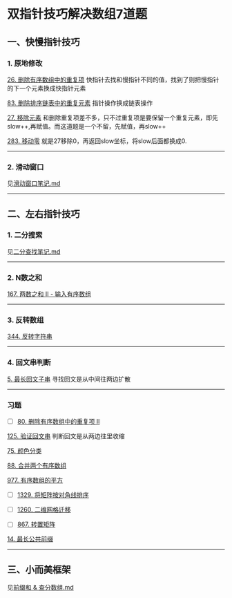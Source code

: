 # 双指针技巧解决数组7道题

## 一、快慢指针技巧

### 1. 原地修改
[26. 删除有序数组中的重复项](https://leetcode.cn/problems/remove-duplicates-from-sorted-array/description/) 快指针去找和慢指针不同的值，找到了则把慢指针的下一个元素换成快指针元素

[83. 删除排序链表中的重复元素](https://leetcode.cn/problems/remove-duplicates-from-sorted-list/description/) 指针操作换成链表操作

[27. 移除元素](https://leetcode.cn/problems/remove-element/description/) 和删除重复项差不多，只不过重复项是要保留一个重复元素，即先slow++,再赋值。而这道题是一个不留，先赋值，再slow++

[283. 移动零](https://leetcode.cn/problems/move-zeroes/description/) 就是27移除0，再返回slow坐标，将slow后面都换成0.

---
### 2. 滑动窗口
见[滑动窗口笔记.md](1.滑动窗口.md)

---

## 二、左右指针技巧

### 1. 二分搜索
见[二分查找笔记.md](2.二分搜索.md)

--- 
### 2. N数之和

[167. 两数之和 II - 输入有序数组](https://leetcode.cn/problems/two-sum-ii-input-array-is-sorted/description/)

---

### 3. 反转数组

[344. 反转字符串](https://leetcode.cn/problems/reverse-string/description/)

---

### 4. 回文串判断

[5. 最长回文子串](https://leetcode.cn/problems/longest-palindromic-substring/description/) 寻找回文是从中间往两边扩散

---
### 习题

- [ ] [80. 删除有序数组中的重复项 II](https://leetcode.cn/problems/remove-duplicates-from-sorted-array-ii/description/)

[125. 验证回文串](https://leetcode.cn/problems/valid-palindrome/description/) 判断回文是从两边往里收缩

[75. 颜色分类](https://leetcode.cn/problems/sort-colors/description/)

[88. 合并两个有序数组](https://leetcode.cn/problems/merge-sorted-array/description/)

[977. 有序数组的平方](https://leetcode.cn/problems/squares-of-a-sorted-array/description/)

- [ ] [1329. 将矩阵按对角线排序](https://leetcode.cn/problems/sort-the-matrix-diagonally/description/)

- [ ] [1260. 二维网格迁移](https://leetcode.cn/problems/shift-2d-grid/description/)

- [ ] [867. 转置矩阵](https://leetcode.cn/problems/transpose-matrix/description/)

[14. 最长公共前缀](https://leetcode.cn/problems/longest-common-prefix/description/)

---
## 三、小而美框架
见[前缀和 & 查分数组.md](3.前缀和技巧.md)
